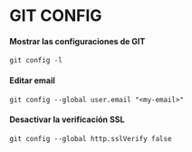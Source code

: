 # GIT CONFIG

#### Mostrar las configuraciones de GIT
```shell script
git config -l 
```

#### Editar email
```shell script
git config --global user.email "<my-email>"
```

#### Desactivar la verificación SSL
```shell script
git config --global http.sslVerify false
```
